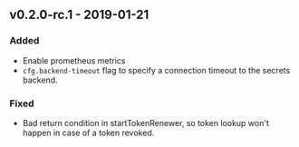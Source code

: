## v0.2.0-rc.1 - 2019-01-21

### Added
- Enable prometheus metrics
- `cfg.backend-timeout` flag to specify a connection timeout to the secrets backend.

### Fixed
- Bad return condition in startTokenRenewer, so token lookup won't
  happen in case of a token revoked.
